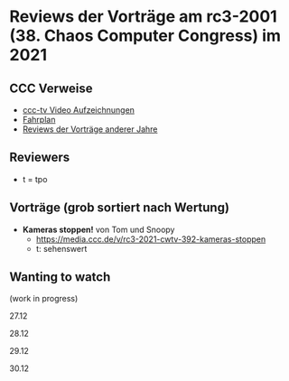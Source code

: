 # Reviews der Vorträge am rc3-2001 (38. Chaos Computer Congress) im 2021

CCC Verweise
------------
* [ccc-tv Video Aufzeichnungen](https://media.ccc.de/c/rc3-2021)
* [Fahrplan](https://rc3.world/2021/public_fahrplan_)
* [Reviews der Vorträge anderer Jahre](https://github.com/tpo/C3_talks_annotations/blob/master/README.md)

Reviewers
---------

* t = tpo

Vorträge (grob sortiert nach Wertung)
-------------------------------------

*   __Kameras stoppen!__ von Tom und Snoopy
    * https://media.ccc.de/v/rc3-2021-cwtv-392-kameras-stoppen
    * t: sehenswert

Wanting to watch
----------------

(work in progress)

27.12

28.12

29.12

30.12


